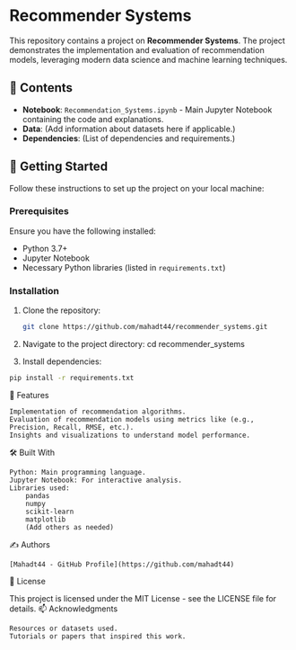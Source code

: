 
# Recommender Systems

This repository contains a project on **Recommender Systems**. The project demonstrates the implementation and evaluation of recommendation models, leveraging modern data science and machine learning techniques.

## 📂 Contents
- **Notebook**: `Recommendation_Systems.ipynb` - Main Jupyter Notebook containing the code and explanations.
- **Data**: (Add information about datasets here if applicable.)
- **Dependencies**: (List of dependencies and requirements.)

## 🚀 Getting Started

Follow these instructions to set up the project on your local machine:

### Prerequisites
Ensure you have the following installed:
- Python 3.7+
- Jupyter Notebook
- Necessary Python libraries (listed in `requirements.txt`)

### Installation

1. Clone the repository:
   ```bash
   git clone https://github.com/mahadt44/recommender_systems.git
   ```
   
2. Navigate to the project directory:
cd recommender_systems

3. Install dependencies:
```bash
pip install -r requirements.txt
 ```

🤖 Features

    Implementation of recommendation algorithms.
    Evaluation of recommendation models using metrics like (e.g., Precision, Recall, RMSE, etc.).
    Insights and visualizations to understand model performance.

🛠️ Built With

    Python: Main programming language.
    Jupyter Notebook: For interactive analysis.
    Libraries used:
        pandas
        numpy
        scikit-learn
        matplotlib
        (Add others as needed)

✍️ Authors

    [Mahadt44 - GitHub Profile](https://github.com/mahadt44)

📜 License

This project is licensed under the MIT License - see the LICENSE file for details.
📫 Acknowledgments

    Resources or datasets used.
    Tutorials or papers that inspired this work.

